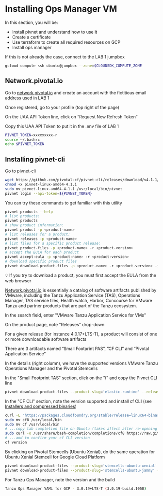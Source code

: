 # Installing Ops Manager VM

In this section, you will be:

- Install pivnet and understand how to use it
- Create a certificate
- Use terraform to create all required resources on GCP
- Install ops manager

If this is not already the case, connect to the LAB 1 jumpbox

```bash
gcloud compute ssh ubuntu@jumpbox --zone=$CLOUDSDK_COMPUTE_ZONE
```

## Network.pivotal.io

Go to [network.pivotal.io](https://network.pivotal.io/) and create an account with the fictitious email address used in LAB 1

Once registered, go to your profile (top right of the page)

On the UAA API Token line, click on “Request New Refresh Token”

Copy this UAA API Token to put it in the .env file of LAB 1

```bash
PIVNET_TOKEN=xxxxxxxxx-r
source ~/.bashrc
echo $PIVNET_TOKEN
```

## Installing pivnet-cli

Go to [pivnet-cli](https://github.com/pivotal-cf/pivnet-cli)

```bash
wget https://github.com/pivotal-cf/pivnet-cli/releases/download/v4.1.1/pivnet-linux-amd64-4.1.1
chmod +x pivnet-linux-amd64-4.1.1
sudo mv pivnet-linux-amd64-4.1.1 /usr/local/bin/pivnet
pivnet login --api-token=${PIVNET_TOKEN}
```

You can try these commands to get familiar with this utility

```bash
pivnet products --help
# list products:
pivnet products
# show product information:
pivnet product -p <product-name>
# list releases for a product:
pivnet releases -p <product-name>
# list files for a specific product release:
pivnet product-files -p <product-name> -r <product-version>
# accept the EULA for each product
pivnet accept-eula -p <product-name> -r <product-version>
# download specific product files
pivnet download-product-files -p <product-name> -r <product-version> -i <product-id>
```

:bulb: If you try to download a product, you must first accept the EULA from the web browser

[Network.pivotal.io](https://network.pivotal.io/) is essentially a catalog of software artifacts published by VMware, including the Tanzu Application Service (TAS), Operations Manager, TAS service tiles, Health watch, Harbor, Concourse for VMware Tanzu and partner products that are part of the Tanzu ecosystem.

In the search field, enter "VMware Tanzu Application Service for VMs"

On the product page, note "Releases" drop-down

For a given release (for instance 4.0.17+LTS-T), a product will consist of one or more downloadable software artifacts

There are 3 artifacts named “Small Footprint PAS”, ”CF CLI” and “Pivotal Application Service”

In the details (right column), we have the supported versions VMware Tanzu Operations Manager and the Pivotal Stemcells

In the "Small Footprint TAS" section, click on the "i" and copy the Pivnet CLI line

```bash
pivnet download-product-files --product-slug='elastic-runtime' --release-version='4.0.17+LTS-T' --product-file-id=1725176
```

In the "CF CLI" section, note the version supported and install cf CLI (see [Installers and compressed binaries](https://github.com/cloudfoundry/cli/wiki/V8-CLI-Installation-Guide#installers-and-compressed-binaries))

```bash
curl -L "https://packages.cloudfoundry.org/stable?release=linux64-binary&version=8.7.7&source=github" | tar -zx
sudo mv cf8 /usr/local/bin
sudo mv cf /usr/local/bin
# ...copy tab completion file on Ubuntu (takes affect after re-opening your shell)
sudo curl -o /usr/share/bash-completion/completions/cf8 https://raw.githubusercontent.com/cloudfoundry/cli-ci/master/ci/installers/completion/cf8
# ...and to confirm your cf CLI version
cf version
```

By clicking on Pivotal Stemcells (Ubuntu Xenial), do the same operation for Ubuntu Xenial Stemcell for Google Cloud Platform

```bash
pivnet download-product-files --product-slug='stemcells-ubuntu-xenial' --release-version='621.759' --product-file-id=1655574
pivnet download-product-files --product-slug='stemcells-ubuntu-jammy' --release-version='1.318' --product-file-id=1671410
```

For Tanzu Ops Manager, note the version and the build

```bash
Tanzu Ops Manager YAML for GCP - 3.0.19+LTS-T (3.0.19-build.1050)
```
